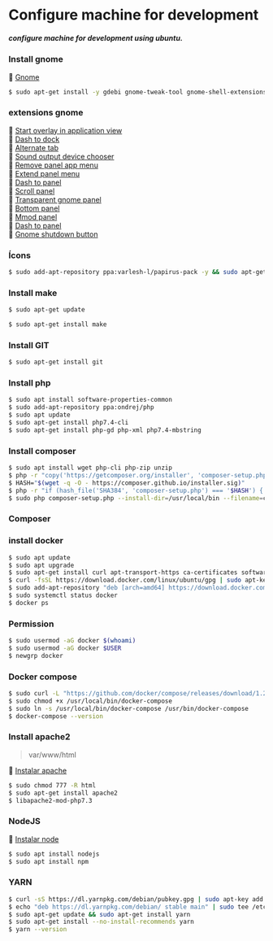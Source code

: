 # Configure machine for development
##### configure machine for development using ubuntu.

### Install gnome
:rocket: [Gnome](https://chrome.google.com/webstore/detail/gnome-shell-integration/gphhapmejobijbbhgpjhcjognlahblep?hl=pt-BR)

```bash
$ sudo apt-get install -y gdebi gnome-tweak-tool gnome-shell-extensions chrome-gnome-shell
```

### extensions gnome 
:rocket: [Start overlay in application view](https://extensions.gnome.org/extension/1198/start-overlay-in-application-view/)  
:rocket: [Dash to dock](https://extensions.gnome.org/extension/307/dash-to-dock/)  
:rocket: [Alternate tab](https://extensions.gnome.org/extension/15/alternatetab/)  
:rocket: [Sound output device chooser](https://extensions.gnome.org/extension/906/sound-output-device-chooser/)  
:rocket: [Remove panel app menu](https://extensions.gnome.org/extension/1084/remove-panel-app-menu/)  
:rocket: [Extend panel menu](https://extensions.gnome.org/extension/1201/extend-panel-menu/)  
:rocket: [Dash to panel](https://extensions.gnome.org/extension/1160/dash-to-panel/)  
:rocket: [Scroll panel](https://extensions.gnome.org/extension/932/scroll-panel/)  
:rocket: [Transparent gnome panel](https://extensions.gnome.org/extension/1099/transparent-gnome-panel/)  
:rocket: [Bottom panel](https://extensions.gnome.org/extension/949/bottompanel/)  
:rocket: [Mmod panel](https://extensions.gnome.org/extension/898/mmod-panel/)  
:rocket: [Dash to panel](https://extensions.gnome.org/extension/1160/dash-to-panel/)  
:rocket: [Gnome shutdown button](https://extensions.gnome.org/extension/1056/gnome-shutdown-button/)  

### Ícons
```bash
$ sudo add-apt-repository ppa:varlesh-l/papirus-pack -y && sudo apt-get update && sudo apt-get install papirus-gtk-icon-theme -y
```

### Install make

```bash
$ sudo apt-get update
```
```bash
$ sudo apt-get install make
```
### Install GIT
```bash
$ sudo apt-get install git
```

### Install php 

```bash
$ sudo apt install software-properties-common
$ sudo add-apt-repository ppa:ondrej/php
$ sudo apt update
$ sudo apt-get install php7.4-cli
$ sudo apt-get install php-gd php-xml php7.4-mbstring
```

### Install composer
```bash
$ sudo apt install wget php-cli php-zip unzip
$ php -r "copy('https://getcomposer.org/installer', 'composer-setup.php');"
$ HASH="$(wget -q -O - https://composer.github.io/installer.sig)"
$ php -r "if (hash_file('SHA384', 'composer-setup.php') === '$HASH') { echo 'Installer verified'; } else { echo 'Installer corrupt'; unlink('composer-setup.php'); } echo PHP_EOL;"
$ sudo php composer-setup.php --install-dir=/usr/local/bin --filename=composer
```

### Composer

### install docker
```bash
$ sudo apt update
$ sudo apt upgrade
$ sudo apt-get install curl apt-transport-https ca-certificates software-properties-common
$ curl -fsSL https://download.docker.com/linux/ubuntu/gpg | sudo apt-key add -
$ sudo add-apt-repository "deb [arch=amd64] https://download.docker.com/linux/ubuntu $(lsb_release -cs) stable"
$ sudo systemctl status docker
$ docker ps
```

### Permission

```bash
$ sudo usermod -aG docker $(whoami)
$ sudo usermod -aG docker $USER
$ newgrp docker
```

### Docker compose
```bash
$ sudo curl -L "https://github.com/docker/compose/releases/download/1.25.5/docker-compose-$(uname -s)-$(uname -m)" -o /usr/local/bin/docker-compose
$ sudo chmod +x /usr/local/bin/docker-compose
$ sudo ln -s /usr/local/bin/docker-compose /usr/bin/docker-compose
$ docker-compose --version
```

### Install apache2
> var/www/html

:rocket: [Instalar apache](https://matheuslima.com.br/instalando-o-apache-php-74-mysql-lamp)

```bash
$ sudo chmod 777 -R html
$ sudo apt-get install apache2 
$ libapache2-mod-php7.3
```
### NodeJS
:rocket: [Instalar node](https://linuxize.com/post/how-to-install-node-js-on-ubuntu-18.04/)
```bash
$ sudo apt install nodejs
$ sudo apt install npm
```

### YARN
```bash
$ curl -sS https://dl.yarnpkg.com/debian/pubkey.gpg | sudo apt-key add -
$ echo "deb https://dl.yarnpkg.com/debian/ stable main" | sudo tee /etc/apt/sources.list.d/yarn.list
$ sudo apt-get update && sudo apt-get install yarn
$ sudo apt-get install --no-install-recommends yarn
$ yarn --version
```
